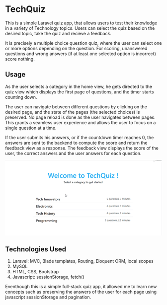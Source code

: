 # TechQuiz
This is a simple Laravel quiz app, that allows users to test their knowledge in a variety of Technology topics. Users can select the quiz based on the desired topic, take the quiz and recieve a feedback.

It is precisely a multiple choice question quiz, where the user can select one or more options depending on the question. For scoring, unanswered questions and wrong answers (if at least one selected option is incorrect) score nothing.


## Usage
As the user selects a category in the home view, he gets directed to the quiz view which displays the first page of questions, and the timer starts counting down. 

The user can navigate between different questions by clicking on the desired page, and the state of the pages (the selected choices) is preserved. No page reload is done as the user navigates between pages. This grants a seamless user experience and allows the user to focus on a single question at a time.

If the user submits his answers, or if the countdown timer reaches 0, the answers are sent to the backend to compute the score and return the feedback view as a response. The feedback view displays the score of the user, the correct answers and the user answers for each question.


![Demo](docs/techquizGIF.gif)



## Technologies Used
1. Laravel: MVC, Blade templates, Routing, Eloquent ORM, local scopes
2. MySQL
3. HTML, CSS, Bootstrap
4. Javascript: sessionStorage, fetch()


Eventhough this is a simple full-stack quiz app, it allowed me to learn new concepts such as preserving the answers of the user for each page using javascript sessionStorage and pagination. 



 
